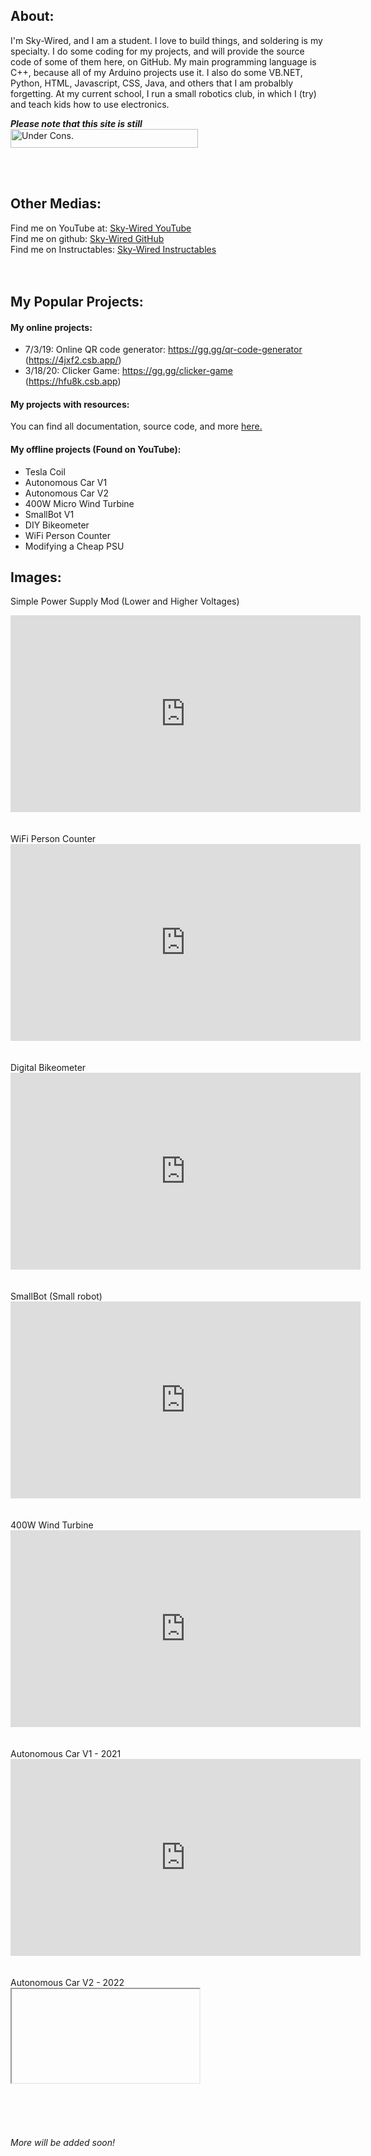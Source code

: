 
## About:
I'm Sky-Wired, and I am a student. I love to build things, and soldering is my specialty. I do some coding for my projects, and will provide the source code of some of them here, on GitHub. My main programming language is C++, because all of my Arduino projects use it. I also do some VB.NET, Python, HTML, Javascript, CSS, Java, and others that I am probalbly forgetting. At my current school, I run a small robotics club, in which I (try) and teach kids how to use electronics.

_**Please note that this site is still**_<br>
<img src="https://th.bing.com/th/id/OIP.cFKcPo55PxVWjgCMo0t8_wHaAu?pid=ImgDet&w=2378&h=235&rs=1" width="300px" height="30px" alt="Under Cons.">

<br><br>
## Other Medias:
Find me on YouTube at: [Sky-Wired YouTube](https://www.youtube.com/@sky-wired)<br>
Find me on github: [Sky-Wired GitHub](https://github.com/Sky-Wire)<br>
Find me on Instructables: [Sky-Wired Instructables](https://www.instructables.com/member/skywiredvt/)<br>
<br>
<br>
## My Popular Projects:

#### My online projects:
  * 7/3/19: Online QR code generator: https://gg.gg/qr-code-generator (https://4jxf2.csb.app/)<br>
  * 3/18/20: Clicker Game: https://gg.gg/clicker-game (https://hfu8k.csb.app)<br>

#### My projects with resources:
You can find all documentation, source code, and more [here.](https://github.com/Sky-Wired/Sky-Wired.github.io)<br>

#### My offline projects (Found on YouTube):
  * Tesla Coil
  * Autonomous Car V1
  * Autonomous Car V2
  * 400W Micro Wind Turbine
  * SmallBot V1
  * DIY Bikeometer
  * WiFi Person Counter
  * Modifying a Cheap PSU<br>

## Images:

  Simple Power Supply Mod (Lower and Higher Voltages)<br>
  <iframe width="560" height="315" src="https://www.youtube.com/embed/D5EBDxATRuU" title="YouTube video player" frameborder="0" allow="accelerometer; autoplay; clipboard-write; encrypted-media; gyroscope; picture-in-picture" allowfullscreen></iframe>
 
  <br>
  <br>
  <br>
  WiFi Person Counter<br>
<iframe width="560" height="315" src="https://www.youtube.com/embed/zfKggyplvr0" title="YouTube video player" frameborder="0" allow="accelerometer; autoplay; clipboard-write; encrypted-media; gyroscope; picture-in-picture" allowfullscreen></iframe>
  <br>
  <br>
  <br>
  Digital Bikeometer<br>
 <iframe width="560" height="315" src="https://www.youtube.com/embed/U1Cj5HeO4po" title="YouTube video player" frameborder="0" allow="accelerometer; autoplay; clipboard-write; encrypted-media; gyroscope; picture-in-picture" allowfullscreen></iframe>
  <br>
  <br>
  <br>
  SmallBot (Small robot)<br>
  <iframe width="560" height="315" src="https://www.youtube.com/embed/jH-XFTBJIt0" title="YouTube video player" frameborder="0" allow="accelerometer; autoplay; clipboard-write; encrypted-media; gyroscope; picture-in-picture" allowfullscreen></iframe>  <br>
  <br>
  <br>
  400W Wind Turbine<br>
 <iframe width="560" height="315" src="https://www.youtube.com/embed/DYjLA9w7hLY" title="YouTube video player" frameborder="0" allow="accelerometer; autoplay; clipboard-write; encrypted-media; gyroscope; picture-in-picture" allowfullscreen></iframe>
  <br>
  <br>
  <br>
  Autonomous Car V1 - 2021<br>
  <iframe width="560" height="315" src="https://www.youtube.com/embed/V7c8HIg8tow" title="YouTube video player" frameborder="0" allow="accelerometer; autoplay; clipboard-write; encrypted-media; gyroscope; picture-in-picture" allowfullscreen></iframe>  <br>
  <br>
  <br>
  Autonomous Car V2 - 2022<br>
  <iframe src=""></iframe>
  


 
<br><br><br>
###### More will be added soon!

